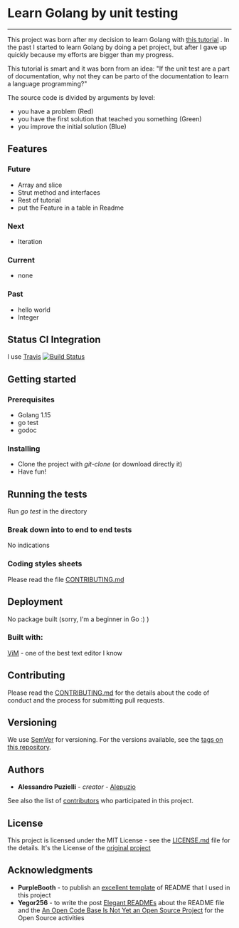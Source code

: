 # Learn Golang by unit testing
--------------------------------------
This project was born after my decision to learn Golang with [this tutorial](https://quii.gitbook.io/learn-go-with-tests/)
.
In the past I started to learn Golang by doing a pet project, but after I gave up quickly because my efforts are bigger than my progress.

This tutorial is smart and it was born from an idea: "If the unit test are a part of documentation, why not they can be parto of the documentation to learn a language programming?"

The source code is divided by arguments by level: 
* you have a problem (Red)
* you have the first solution that teached you something (Green)
* you improve the initial solution (Blue)


## Features

### Future
* Array and slice
* Strut method and interfaces
* Rest of tutorial
* put the Feature in a table in Readme

### Next
* Iteration

### Current
 * none

### Past

* hello world
* Integer

## Status CI Integration
 
I use [Travis](https://travis-ci.org/)
[![Build Status](https://travis-ci.org/alepuzio/learn-golang-by-unit-testing.svg?branch=master)](https://travis-ci.org/alepuzio/learn-golang-by-unit-testing)


## Getting started

### Prerequisites

* Golang 1.15
* go test
* godoc

### Installing

* Clone the project with *git-clone* (or download directly it)
* Have fun!

## Running the tests

Run *go test* in the directory

### Break down into to end to end tests

No indications

### Coding styles sheets

Please read the file [CONTRIBUTING.md](https://github.com/alepuzio/learn-golang-by-unit-testing/blob/master/CONTRIBUTING.md)

## Deployment
 
No package built (sorry, I'm a beginner in Go :) )
 
### Built with:

 [ViM](http://www.vim.org) - one of the best text editor I know

## Contributing

Please read the [CONTRIBUTING.md](https://github.com/alepuzio/learn-golang-by-unit-testing/blob/master/CONTRIBUTING.md) for the details about the code of conduct and the process for submitting pull requests.

## Versioning

We use [SemVer](http://semver.org/) for versioning. For the versions available, see the [tags on this repository](https://github.com/alepuzio/learn-golang-by-unit-testing/tags). 

## Authors

* **Alessandro Puzielli** - *creator* - [Alepuzio](https://github.com/alepuzio)

See also the list of [contributors](https://github.com/alepuzio/learn-golang-by-unit-testing/contributors) who participated in this project.

## License

This project is licensed under the MIT License - see the [LICENSE.md](https://github.com/quii/learn-go-with-tests/blob/main/LICENSE.md) file for the details. 
It's the License of the [original project](https://github.com/quii/learn-go-with-tests)

## Acknowledgments

* **PurpleBooth** - to publish an [excellent template](https://gist.github.com/PurpleBooth/109311bb0361f32d87a2) of README that I used in this project 
* **Yegor256** - to write the post [Elegant READMEs](https://www.yegor256.com/2019/04/23/elegant-readme.html) about the README file and the [An Open Code Base Is Not Yet an Open Source Project](https://www.yegor256.com/2018/05/08/open-source-attributes.html) for the Open Source activities
